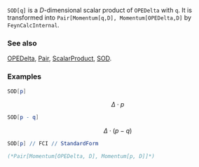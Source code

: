 `SOD[q]` is a $D$-dimensional scalar product of `OPEDelta` with `q`. It is transformed into `Pair[Momentum[q,D], Momentum[OPEDelta,D]` by `FeynCalcInternal`.

### See also

[OPEDelta](OPEDelta), [Pair](Pair), [ScalarProduct](ScalarProduct), [SOD](SOD).

### Examples

```mathematica
SOD[p]
```

$$\Delta \cdot p$$

```mathematica
SOD[p - q]
```

$$\Delta \cdot (p-q)$$

```mathematica
SOD[p] // FCI // StandardForm

(*Pair[Momentum[OPEDelta, D], Momentum[p, D]]*)
```